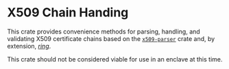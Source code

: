 # X509 Chain Handing

This crate provides convenience methods for parsing, handling, and validating X509 certificate chains based on the [`x509-parser`](https://docs.rs/x509-parser) crate and, by extension, [*ring*](https://docs.rs/ring).

This crate should not be considered viable for use in an enclave at this time.
